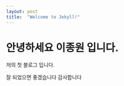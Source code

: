 ```yaml
---
layout: post
title:  "Welcome to Jekyll!"
---
```

# 안녕하세요 이종원 입니다.

저의 첫 블로그 입니다.

잘 되었으면 좋겠습니다 감사합니다
